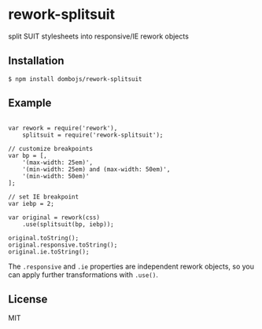 
# rework-splitsuit

  split SUIT stylesheets into responsive/IE rework objects

## Installation

    $ npm install dombojs/rework-splitsuit

## Example

```

var rework = require('rework'),
    splitsuit = require('rework-splitsuit');

// customize breakpoints
var bp = [,
    '(max-width: 25em)',
    '(min-width: 25em) and (max-width: 50em)',
    '(min-width: 50em)'
];

// set IE breakpoint
var iebp = 2;

var original = rework(css)
    .use(splitsuit(bp, iebp));

original.toString();
original.responsive.toString();
original.ie.toString();

```

The `.responsive` and `.ie` properties are independent rework objects, 
so you can apply further transformations with `.use()`.


## License

  MIT
